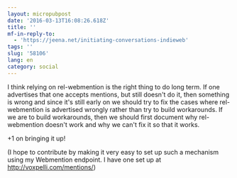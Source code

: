 ```yaml
---
layout: micropubpost
date: '2016-03-13T16:08:26.618Z'
title: ''
mf-in-reply-to:
  - 'https://jeena.net/initiating-conversations-indieweb'
tags: ''
slug: '58106'
lang: en
category: social
---
```

I think relying on rel-webmention is the right thing to do long term. If one advertises that one accepts mentions, but still doesn&#39;t do it, then something is wrong and since it&#39;s still early on we should try to fix the cases where rel-webmention is advertised wrongly rather than try to build workarounds. If we are to build workarounds, then we should first document why rel-webmention doesn&#39;t work and why we can&#39;t fix it so that it works.

+1 on bringing it up!

(I hope to contribute by making it very easy to set up such a mechanism using my Webmention endpoint. I have one set up at http://voxpelli.com/mentions/)
